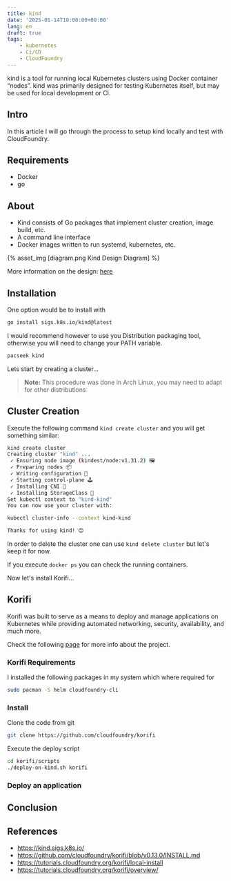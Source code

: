 ```yaml
---
title: kind
date: '2025-01-14T10:00:00+00:00'
lang: en
draft: true
tags:
    - kubernetes
    - Ci/CD
    - CloudFoundry
---
```


kind is a tool for running local Kubernetes clusters using Docker container “nodes”.
kind was primarily designed for testing Kubernetes itself, but may be used for local development or CI.

## Intro ##

In this article I will go through the process to setup kind locally and test with CloudFoundry.

## Requirements ##

* Docker
* go

## About ##

* Kind consists of Go packages that implement cluster creation, image build, etc.
* A command line interface 
* Docker images written to run systemd, kubernetes, etc.

{% asset_img  [diagram.png Kind Design Diagram] %}

More information on the design: [here](https://kind.sigs.k8s.io/docs/design/initial)

## Installation ##

One option would be to install with

```sh
go install sigs.k8s.io/kind@latest
```

I would recommend however to use you Distribution packaging tool, otherwise you will need to change your PATH variable.

```sh
pacseek kind
```

Lets start by creating a cluster...

> **Note:** This procedure was done in Arch Linux, you may need to adapt for other distributions

## Cluster Creation ##

Execute the following command `kind create cluster` and you will get something similar:

```sh
kind create cluster
Creating cluster "kind" ...
 ✓ Ensuring node image (kindest/node:v1.31.2) 🖼 
 ✓ Preparing nodes 📦  
 ✓ Writing configuration 📜 
 ✓ Starting control-plane 🕹️ 
 ✓ Installing CNI 🔌 
 ✓ Installing StorageClass 💾 
Set kubectl context to "kind-kind"
You can now use your cluster with:

kubectl cluster-info --context kind-kind

Thanks for using kind! 😊
```

In order to delete the cluster one can use `kind delete cluster` but let's keep it for now.

If you execute `docker ps` you can check the running containers.

Now let's install Korifi...

## Korifi ##

Korifi was built to serve as a means to deploy and manage applications on Kubernetes while providing automated networking, security, availability, and much more.

Check the following [page](https://tutorials.cloudfoundry.org/korifi/overview/) for more info about the project.

### Korifi Requirements ###

I installed the following packages in my system which where required for 

```sh
sudo pacman -S helm cloudfoundry-cli
```

### Install ###

Clone the code from git

```sh
git clone https://github.com/cloudfoundry/korifi
```

Execute the deploy script

```sh
cd korifi/scripts
./deploy-on-kind.sh korifi
```

### Deploy an application ###

## Conclusion ##

## References ##

* <https://kind.sigs.k8s.io/>
* <https://github.com/cloudfoundry/korifi/blob/v0.13.0/INSTALL.md>
* <https://tutorials.cloudfoundry.org/korifi/local-install>
* <https://tutorials.cloudfoundry.org/korifi/overview/>
